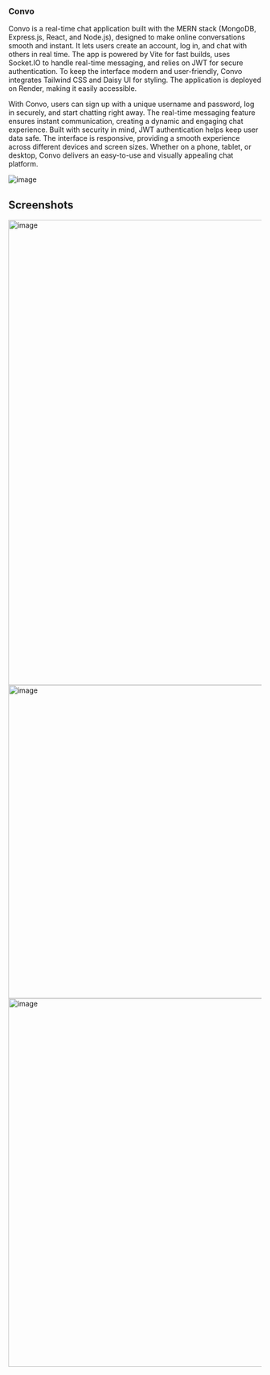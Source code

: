 ### Convo

Convo is a real-time chat application built with the MERN stack (MongoDB, Express.js, React, and Node.js), designed to make online conversations smooth and instant. It lets users create an account, log in, and chat with others in real time. The app is powered by Vite for fast builds, uses Socket.IO to handle real-time messaging, and relies on JWT for secure authentication. To keep the interface modern and user-friendly, Convo integrates Tailwind CSS and Daisy UI for styling. The application is deployed on Render, making it easily accessible.  

With Convo, users can sign up with a unique username and password, log in securely, and start chatting right away. The real-time messaging feature ensures instant communication, creating a dynamic and engaging chat experience. Built with security in mind, JWT authentication helps keep user data safe. The interface is responsive, providing a smooth experience across different devices and screen sizes. Whether on a phone, tablet, or desktop, Convo delivers an easy-to-use and visually appealing chat platform.

![image](https://github.com/user-attachments/assets/9c311194-c10c-4738-a86c-9296a4950063)


## Screenshots

<img width="925" alt="image" src="https://github.com/user-attachments/assets/7b349f20-4ab5-4ba9-bf84-777c449e7b40" />
<img width="623" alt="image" src="https://github.com/user-attachments/assets/01818e46-ba9c-41c3-a268-9ee230d7538a" />
<img width="733" alt="image" src="https://github.com/user-attachments/assets/392fc196-7feb-482c-ba7c-280824992da2" />




